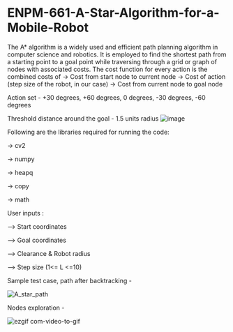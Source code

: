 # ENPM-661-A-Star-Algorithm-for-a-Mobile-Robot
The A* algorithm is a widely used and efficient path planning algorithm in computer science and robotics.
It is employed to find the shortest path from a starting point to a goal point while traversing through a grid or graph of nodes with associated costs.
The cost function for every action is the combined costs of 
-> Cost from start node to current node 
-> Cost of action (step size of the robot, in our case)
-> Cost from current node to goal node

Action set - +30 degrees, +60 degrees, 0 degrees, -30 degrees, -60 degrees

Threshold distance around the goal - 1.5 units radius
![image](https://github.com/Rashmikapu/ENPM-661-A-Star-Algorithm-for-a-Mobile-Robot/assets/57038036/60362221-840a-4b89-9222-83fb5e42b7b5)

Following are the libraries required for running the code:

-> cv2

-> numpy

-> heapq

-> copy

-> math

User inputs :

--> Start coordinates

--> Goal coordinates

--> Clearance & Robot radius

--> Step size (1<= L <=10)

Sample test case, path after backtracking - 

![A_star_path](https://github.com/Rashmikapu/ENPM-661-A-Star-Algorithm-for-a-Mobile-Robot/assets/57038036/8bd3003f-6cae-410e-8647-d20495ed0203)

Nodes exploration - 

![ezgif com-video-to-gif](https://github.com/Rashmikapu/ENPM-661-A-Star-Algorithm-for-a-Mobile-Robot/assets/57038036/a2a1ddc3-4fd2-44da-9ac5-3001cdabc19a)

